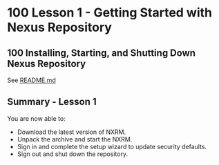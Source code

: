 # 100 Lesson 1 - Getting Started with Nexus Repository

## 100 Installing, Starting, and Shutting Down Nexus Repository

See [README.md](./100/README.md)

## Summary - Lesson 1

You are now able to:

- Download the latest version of NXRM.
- Unpack the archive and start the NXRM.
- Sign in and complete the setup wizard to update security defaults.
- Sign out and shut down the repository.
